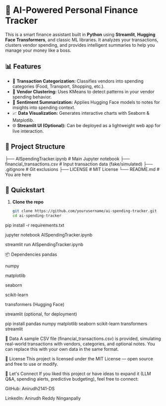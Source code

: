 # 🧠 AI-Powered Personal Finance Tracker

This is a smart finance assistant built in **Python** using **Streamlit**, **Hugging Face Transformers**, and classic ML libraries. It analyzes your transactions, clusters vendor spending, and provides intelligent summaries to help you manage your money like a boss.

## 📊 Features

- 🧾 **Transaction Categorization:** Classifies vendors into spending categories (Food, Transport, Shopping, etc.).
- 🤖 **Vendor Clustering:** Uses KMeans to detect patterns in your vendor spending behavior.
- 💬 **Sentiment Summarization:** Applies Hugging Face models to notes for insights into spending context.
- 📈 **Data Visualization:** Generates interactive charts with Seaborn & Matplotlib.
- 🌐 **Streamlit UI (Optional):** Can be deployed as a lightweight web app for live interaction.

## 📂 Project Structure

├── AISpendingTracker.ipynb # Main Jupyter notebook
├── financial_transactions.csv # Input transaction data (fake/simulated)
├── .gitignore # Git exclusions
├── LICENSE # MIT License
└── README.md # You are here


## 🚀 Quickstart

1. **Clone the repo**  
   ```bash
   git clone https://github.com/yourusername/ai-spending-tracker.git
   cd ai-spending-tracker

pip install -r requirements.txt

jupyter notebook AISpendingTracker.ipynb

streamlit run AISpendingTracker.ipynb

📦 Dependencies
pandas

numpy

matplotlib

seaborn

scikit-learn

transformers (Hugging Face)

streamlit (optional, for deployment)

pip install pandas numpy matplotlib seaborn scikit-learn transformers streamlit

📘 Data
A sample CSV file (financial_transactions.csv) is provided, simulating real-world transactions with vendors, categories, and optional notes. You can replace this with your own data in the same format.

📄 License
This project is licensed under the MIT License — open source and free to use or modify.

🤝 Let's Connect
If you liked this project or have ideas to expand it (LLM Q&A, spending alerts, predictive budgeting), feel free to connect:

GitHub: Anirudh2141-DS

LinkedIn: Anirudh Reddy Ninganpally

